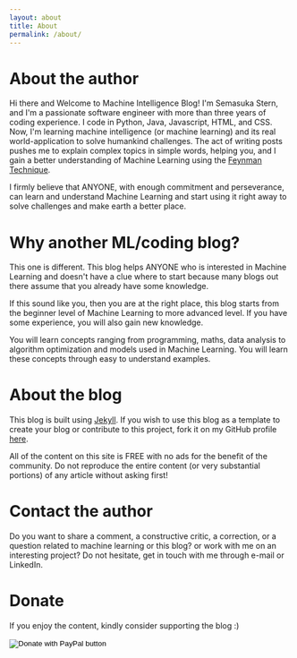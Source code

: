 ```yaml
---
layout: about
title: About
permalink: /about/
---
```

# About the author

Hi there and Welcome to Machine Intelligence Blog! I'm Semasuka Stern, and I'm a passionate software engineer with more than three years of coding experience. I code in Python, Java, Javascript, HTML, and CSS. Now, I'm learning machine intelligence (or machine learning) and its real world-application to solve humankind challenges. The act of writing posts pushes me to explain complex topics in simple words, helping you, and I gain a better understanding of Machine Learning using the [Feynman Technique](https://www.youtube.com/watch?v=_f-qkGJBPts).

I firmly believe that ANYONE, with enough commitment and perseverance, can learn and understand Machine Learning and start using it right away to solve challenges and make earth a better place.

# Why another ML/coding blog?

This one is different. This blog helps ANYONE who is interested in Machine Learning and doesn't have a clue where to start because many blogs out there assume that you already have some knowledge.

If this sound like you, then you are at the right place, this blog starts from the beginner level of Machine Learning to more advanced level. If you have some experience, you will also gain new knowledge.

You will learn concepts ranging from programming, maths, data analysis to algorithm optimization and models used in Machine Learning. You will learn these concepts through easy to understand examples.

# About the blog

This blog is built using [Jekyll](https://jekyllrb.com "Jekyll"). If you wish to use this blog as a template to create your blog or contribute to this project, fork it on my GitHub profile [here](https://github.com/semasuka/blog).

All of the content on this site is FREE with no ads for the benefit of the community. Do not reproduce the entire content (or very substantial portions) of any article without asking first!

# Contact the author

Do you want to share a comment, a constructive critic, a correction, or a question related to machine learning or this blog? or work with me on an interesting project? Do not hesitate, get in touch with me through e-mail or LinkedIn.

# Donate

If you enjoy the content, kindly consider supporting the blog :)

<form action="https://www.paypal.com/cgi-bin/webscr" method="post" target="_top">
<input type="hidden" name="cmd" value="_s-xclick" />
<input type="hidden" name="hosted_button_id" value="CD3F4HSWGRUH2" />
<input type="image" src="https://www.paypalobjects.com/en_US/i/btn/btn_donateCC_LG.gif" border="0" name="submit" title="PayPal - The safer, easier way to pay online!" alt="Donate with PayPal button" />
<img alt="" border="0" src="https://www.paypal.com/en_CA/i/scr/pixel.gif" width="1" height="1" />
</form>